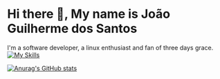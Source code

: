 # Hi there 👋, My name is João Guilherme dos Santos

I'm a software developer, a linux enthusiast and fan of three days grace.
[![My Skills](https://skillicons.dev/icons?i=js,html,css,react,typescritp,nodejs,go,docker,vite,vitest,java,spring,nest,postgresql,linux,archlinux,neovim,elysia,bun,pnpm,python,bash,tailwind,vscode.prisma)](https://skillicons.dev)

[![Anurag's GitHub stats](https://github-readme-stats.vercel.app/api?username=JoaoGuilherme2909)](https://github.com/anuraghazra/github-readme-stats)

